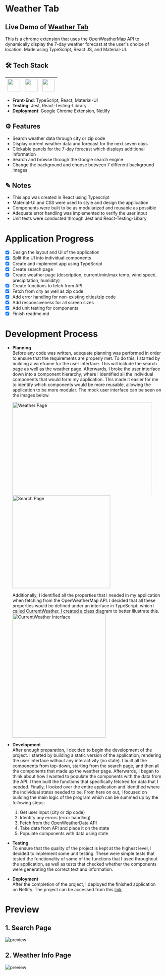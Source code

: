 # Weather Tab

## Live Demo of [Weather Tab](https://moves-weather-app.netlify.app/)

This is a chrome extension that uses the OpenWeatherMap API to dynamically display the 7-day weather forecast at the user's choice of location. Made using TypeScript, React JS, and Material-UI. <br />

## 🛠 Tech Stack

| <img src="https://cdn.jsdelivr.net/npm/simple-icons@v4/icons/typescript.svg" width="40"> | <img src="https://cdn.jsdelivr.net/npm/simple-icons@v4/icons/react.svg" width="40"> | <img src="https://cdn.jsdelivr.net/npm/simple-icons@v4/icons/material-ui.svg" width="40"> |
| :--------------------------------------------------------------------------------------: | :---------------------------------------------------------------------------------: | :---------------------------------------------------------------------------------------: |

- **Front-End**: TypeScript, React, Material-UI </br>
- **Testing**: Jest, React-Testing-Library
- **Deployment**: Google Chrome Extension, Netlify

## ⚙️ Features

- Search weather data through city or zip code
- Display current weather data and forecast for the next seven days
- Clickable panels for the 7-day forecast which displays additional information
- Search and browse through the Google search engine
- Change the background and choose between 7 different background images

## ✎ Notes

- This app was created in React using Typescript
- Material-UI and CSS were used to style and design the application
- Components were built to be as modularized and reusable as possible
- Adequate error handling was implemented to verify the user input
- Unit tests were conducted through Jest and React-Testing-Libary

# Application Progress

- [x] Design the layout and UI of the application
- [x] Split the UI into individual components
- [x] Create and implement app using TypeScript
- [x] Create search page
- [x] Create weather page (description, current/min/max temp, wind speed, precipitation, humidity)
- [x] Create functions to fetch from API
- [x] Fetch from city as well as zip code
- [x] Add error handling for non-existing cities/zip code
- [x] Add responsiveness for all screen sizes
- [x] Add unit testing for components
- [x] Finish readme.md

# Development Process

- **Planning** <br />
  Before any code was written, adequate planning was performed in order to ensure that the requirements are properly met. To do this, I started by building a wireframe for the user interface. This will include the search page as well as the weather page. Afterwards, I broke the user interface down into a component hierarchy, where I identified all the individual components that would form my application. This made it easier for me to identify which components would be more reusable, allowing the application to be more modular. The mock user interface can be seen on the images below.
  &emsp; <p float="left">
  <img src="https://i.imgur.com/vhocKlO.png" alt="Weather Page" width="450" height="300"/>
  <img src="https://i.imgur.com/45MRQbt.png" alt="Search Page" width="315" height="300"/> </p>
  Additionally, I identified all the properties that I needed in my application when fetching from the OpenWeatherMap API. I decided that all these properties would be defined under an interface in TypeScript, which I called CurrentWeather. I created a class diagram to better illustrate this. <br />
  <img src="https://i.imgur.com/o8cb3ht.png" alt="CurrentWeather Interface" width="300" height="400"/>
- **Development** <br />
  After enough preparation, I decided to begin the development of the project. I started by building a static version of the application, rendering the user interface without any interactivity (no state). I built all the components from top-down, starting from the search page, and then all the components that made up the weather page. Afterwards, I began to think about how I wanted to populate the components with the data from the API. I then built the functions that specifically fetched for data that I needed. Finally, I looked over the entire application and identified where the individual states needed to be. From here on out, I focused on building the main logic of the program which can be summed up by the following steps:
  1. Get user input (city or zip code)
  2. Identify any errors (error handling)
  3. Fetch from the OpenWeatherData API
  4. Take data from API and place it on the state
  5. Populate components with data using state
- **Testing** <br />
  To ensure that the quality of the project is kept at the highest level, I decided to implement some unit testing. These were simple tests that tested the functionality of some of the functions that I used throughout the application, as well as tests that checked whether the components were generating the correct text and information.

- **Deployment** <br />
  After the completion of the project, I deployed the finished application on Netlify. The project can be accessed from this [link](https://moves-weather-app.netlify.app/).

# Preview

## 1. Search Page

![preview](https://i.imgur.com/8jxGdP1.png)

## 2. Weather Info Page

![preview](https://i.imgur.com/gtpHGue.png)
